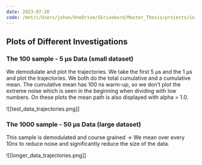 ```yaml
---
date: 2023-07-20
code: /mnt/c/Users/johan/OneDrive/Skrivebord/Master_Thesis/projects/in_measurement_calibration/control_of_test_data.py; /mnt/c/Users/johan/OneDrive/Skrivebord/Master_Thesis/projects/in_measurement_calibration/control_of_longer_data.py
---
```


## Plots of Different Investigations

### The 100 sample - 5 µs Data (small dataset)

We demodulate and plot the trajectories. We take the first 5 µs and the 1 µs and plot the trajectories. We both do the total cumulative and a cumulative mean. The cumulative mean has 100 ns warm-up, so we don't plot the extreme noise which is seen in the beginning when dividing with low numbers. On these plots the mean path is also displayed with alpha = 1.0.

![[test_data_trajectories.png]]

### The 1000 sample - 50 µs Data (large dataset)

This sample is demodulated and course grained $\to$ We mean over every $10 ns$ to reduce noise and significantly reduce the size of the data.

![[longer_data_trajectories.png]]